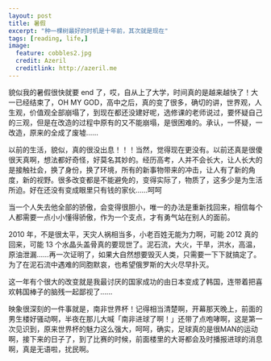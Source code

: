 ```yaml
---
layout: post
title: 暑假
excerpt: "种一棵树最好的时机是十年前，其次就是现在"
tags: [reading, life,]
image:
  feature: cobbles2.jpg
  credit: Azeril
  creditlink: http://azeril.me
---
```


貌似我的暑假很快就要 end 了，哎，自从上了大学，时间真的是越来越快了！大一已经结束了，OH MY GOD，高中之后，真的变了很多，确切的讲，世界观，人生观，价值观全部崩塌了，到现在都还没建好呢，选修课的老师说过，要怀疑自己的三观，但是在改造的过程中原有的又不能崩塌，是很困难的。承认，一怀疑，一改造，原来的全成了废墟……

以前的生活，貌似，真的很没出息！！！当然，觉得现在更没有。以前还真是很傻很天真啊，想法都好奇怪，好莫名其妙的。经历高考，人并不会长大，让人长大的是接触社会，换了身份，换了环境，所有的新事物带来的冲击，让人有了新的角度，新的视野。很多改变都是不能避免的，变得实际了，物质了，这多少是为生活所迫。好在还没有变成眼里只有钱的家伙……呵呵

当一个人失去他全部的骄傲，会变得很胆小，唯一的办法是重新找回来，相信每个人都需要一点小小懂得骄傲，作为一个支点，才有勇气站在别人的面前。

2010 年，不是很太平，天灾人祸相当多，小老百姓无能为力啊，可能 2012 真的回来，可能 13 个水晶头盖骨真的要现世了。泥石流，大火，干旱，洪水，高温，原油泄漏……再一次证明了，如果大自然想要毁灭人类，只需要一下下就搞定了。为了在泥石流中遇难的同胞默哀，也希望俄罗斯的大火尽早扑灭。

这一年有个很大的改变就是我最讨厌的国家成功的由日本变成了韩国，连带着把喜欢韩国棒子的脑残一起鄙视了……

映象很深刻的一件事就是，南非世界杯！记得相当清楚啊，开幕那天晚上，前面的男生楼好骚动啊，半夜在那儿大喊「南非进球了啊！」还带了点咆哮啊，这是第一次见识到，原来世界杯的魅力这么强大，呵呵，确实，足球真的是很MAN的运动啊，接下来的日子了，到了比赛的时候，前面楼里的大哥都会及时播报进球的消息啊，真是无语啦，扰民啊。